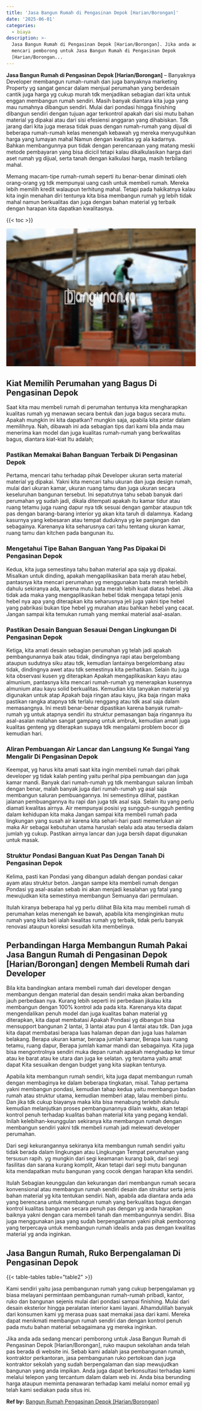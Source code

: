 ```yaml
---
title: 'Jasa Bangun Rumah di Pengasinan Depok [Harian/Borongan]'
date: '2025-06-01'
categories:
  - biaya
description: >-
  Jasa Bangun Rumah di Pengasinan Depok [Harian/Borongan]. Jika anda ada sedang
  mencari pemborong untuk Jasa Bangun Rumah di Pengasinan Depok
  [Harian/Borongan...
---
```


**Jasa Bangun Rumah di Pengasinan Depok \[Harian/Borongan\]** – Banyaknya Developer membangun rumah-rumah dan juga banyaknya marketing Property yg sangat gencar dalam menjual perumahan yang berdesain cantik juga harga yg cukup murah tdk menjadikan sebagian dari kita untuk enggan membangun rumah sendiri. Masih banyak diantara kita juga yang mau rumahnya dibangun sendiri. Mulai dari pondasi hingga finishing dibangun sendiri dengan tujuan agar terkontrol apakah dari sisi mutu bahan material yg dipakai atau dari sisi efesiensi anggaran yang dihabiskan. Tdk jarang dari kita juga merasa tidak puas dengan rumah-rumah yang dijual di beberapa rumah-rumah kelas menengah kebawah yg mereka menyuguhkan harga yang lumayan mahal Namun dengan kwalitas yg ala kadarnya. Bahkan membangunnya pun tidak dengan perencanaan yang matang meski metode pembayaran yang bisa dicicil tetapi kalau dikalkulasikan harga dari aset rumah yg dijual, serta tanah dengan kalkulasi harga, masih terbilang mahal.

Memang macam-tipe rumah-rumah seperti itu benar-benar diminati oleh orang-orang yg tdk mempunyai uang cash untuk membeli rumah. Mereka lebih memilih kredit walaupun terhitung mahal. Tetapi pada hakikatnya kalau kita ingin menahan diri tentunya kita bisa membangun rumah yg lebih tidak mahal namun berkualitas dan juga dengan bahan material yg terbaik dengan harapan kita dapatkan kwalitasnya.

{{< toc >}}

![Jasa Bangun Rumah di Pengasinan Depok [Harian/Borongan]](/images/borong-bangunan-05.png)

## Kiat Memilih Perumahan yang Bagus Di Pengasinan Depok

Saat kita mau membeli rumah di perumahan tentunya kita mengharapkan kualitas rumah yg menawan secara bentuk dan juga bagus secara mutu. Apakah mungkin ini kita dapatkan? mungkin saja, apabila kita pintar dalam memilihnya. Nah, dibawah ini ada sebagian tips dari kami bila anda mau menerima kan model dan juga kualitas rumah-rumah yang berkwalitas bagus, diantara kiat-kiat Itu adalah;

### Pastikan Memakai Bahan Banguan Terbaik Di Pengasinan Depok

Pertama, mencari tahu terhadap pihak Developer ukuran serta material material yg dipakai. Yakni kita mencari tahu ukuran dan juga design rumah, mulai dari ukuran kamar, ukuran ruang tamu dan juga ukuran secara keseluruhan bangunan tersebut. Ini sepatutnya tahu sebab banyak dari perumahan yg sudah jadi, dikala ditempati apakah itu kamar tidur atau ruang tetamu juga ruang dapur nya tdk sesuai dengan gambar ataupun tdk pas dengan barang-barang interior yg akan kita taruh di dalamnya. Kadang kasurnya yang kebesaran atau tempat duduknya yg ke panjangan dan sebagainya. Karenanya kita seharusnya cari tahu tentang ukuran kamar, ruang tamu dan kitchen pada bangunan itu.

### Mengetahui Tipe Bahan Banguan Yang Pas Dipakai Di Pengasinan Depok

Kedua, kita juga semestinya tahu bahan material apa saja yg dipakai. Misalkan untuk dinding, apakah mengaplikasikan bata merah atau hebel, pantasnya kita mencari perumahan yg menggunakan bata merah terlebih dahulu sekiranya ada, karena mutu bata merah lebih kuat diatas hebel. Jika tidak ada maka yang mengaplikasikan hebel tidak mengapa tetapi jenis hebel nya apa yang diterapkan kita seharusnya jeli juga yakni tipe hebel yang pabrikasi bukan tipe hebel yg murahan atau bahkan hebel yang cacat. Jangan sampai kita temukan rumah yang memkai material asal-asalan.

### Pastikan Desain Banguan Sesauai Dengan Lingkungan Di Pengasinan Depok

Ketiga, kita amati desain sebagian perumahan yg telah jadi apakah pembangunannya baik atau tidak, dindingnya rapi atau bergelombang ataupun sudutnya siku atau tdk, kemudian lantainya bergelombang atau tidak, dindingnya awet atau tdk semestinya kita perhatikan. Selain itu juga kita observasi kusen yg diterapkan Apakah mengaplikasikan kayu atau almunium, pantasnya kita mencari rumah-rumah yg menerapkan kusennya almunium atau kayu solid berkualitas. Kemudian kita tanyakan material yg digunakan untuk atap Apakah baja ringan atau kayu, jika baja ringan maka pastikan rangka atapnya tdk terlalu renggang atau tdk asal saja dalam memasangnya. Ini mesti benar-benar dipastikan karena banyak rumah-rumah yg untuk atapnya sendiri itu struktur pemasangan baja ringannya itu asal-asalan malahan sangat gampang untuk ambruk, kemudian amati juga kualitas genteng yg diterapkan supaya tdk mengalami problem bocor di kemudian hari.

### Aliran Pembuangan Air Lancar dan Langsung Ke Sungai Yang Mengalir Di Pengasinan Depok

Keempat, yg harus kita amati saat kita ingin membeli rumah dari pihak developer yg tidak kalah penting yaitu perihal pipa pembuangan dan juga kamar mandi. Banyak dari rumah-rumah yg tdk membangun saluran limbah dengan benar, malah banyak juga dari rumah-rumah yg asal saja membangun saluran pembuangannya. Ini semestinya dilihat, pastikan jalanan pembuangannya itu rapi dan juga tdk asal saja. Selain itu yang perlu diamati kwalitas airnya. Air mempunyai posisi yg sungguh-sungguh penting dalam kehidupan kita maka Jangan sampai kita membeli rumah pada lingkungan yang susah air karena kita sehari-hari pasti memerlukan air maka Air sebagai kebutuhan utama haruslah selalu ada atau tersedia dalam jumlah yg cukup. Pastikan airnya lancar dan juga bersih dapat digunakan untuk masak.

### Struktur Pondasi Banguan Kuat Pas Dengan Tanah Di Pengasinan Depok

Kelima, pasti kan Pondasi yang dibangun adalah dengan pondasi cakar ayam atau struktur beton. Jangan sampe kita membeli rumah dengan Pondasi yg asal-asalan sebab ini akan menjadi kesalahan yg fatal yang mewujudkan kita semestinya membangun Semuanya dari permulaan.

Itulah kiranya beberapa hal yg perlu dilihat Bila kita mau membeli rumah di perumahan kelas menengah ke bawah, apabila kita menginginkan mutu rumah yang kita beli ialah kwalitas rumah yg terbaik, tidak perlu banyak renovasi ataupun koreksi sesudah kita membelinya.

## Perbandingan Harga Membangun Rumah Pakai Jasa Bangun Rumah di Pengasinan Depok \[Harian/Borongan\] dengen Membeli Rumah dari Developer

Bila kita bandingkan antara membeli rumah dari developer dengan membangun dengan material dan desain sendiri maka akan berbanding jauh perbedaan nya. Kurang lebih seperti ini perbedaan jikalau kita membangun dengan 100% kontrol ada pada kita. Karenanya kita dapat mengendalikan penuh model dan juga kualitas bahan material yg diterapkan, kita dapat membatasi Apakah Pondasi yg dibangun bisa mensupport bangunan 2 lantai, 3 lantai atau pun 4 lantai atau tdk. Dan juga kita dapat membatasi berapa luas halaman depan dan juga luas halaman belakang. Berapa ukuran kamar, berapa jumlah kamar, Berapa luas ruang tetamu, ruang dapur, Berapa jumlah kamar mandi dan sebagainya. Kita juga bisa mengontrolnya sendiri muka depan rumah apakah menghadap ke timur atau ke barat atau ke utara dan juga ke selatan. yg terutama yaitu amat dapat Kita sesuaikan dengan budget yang kita siapkan tentunya.

Apabila kita membangun rumah sendiri, kita juga dapat membangun rumah dengan membaginya ke dalam beberapa tingkatan, misal. Tahap pertama yakni membangun pondasi, kemudian tahap kedua yaitu membangun badan rumah atau struktur utama, kemudian memberi atap, lalau memberi pintu. Dan jika tdk cukup biayanya maka kita bisa menabung terlebih dahulu kemudian melanjutkan proses pembangunannya dilain waktu, akan tetapi kontrol penuh terhadap kualitas bahan material kita yang pegang kendali. Inilah kelebihan-keunggulan sekiranya kita membangun rumah dengan membangun sendiri yakni tdk membeli rumah jadi melewati developer perumahan.

Dari segi kekurangannya sekiranya kita membangun rumah sendiri yaitu tidak berada dalam lingkungan atau Lingkungan Tempat perumahan yang tersusun rapih. yg mungkin dari segi keamanan kurang baik, dari segi fasilitas dan sarana kurang komplit, Akan tetapi dari segi mutu bangunan kita mendapatkan mutu bangunan yang cocok dengan harapan kita sendiri.

Itulah Sebagian keunggulan dan kekurangan dari membangun rumah secara konvensional atau membangun rumah sendiri desain dan struktur serta jenis bahan material yg kita tentukan sendiri. Nah, apabila ada diantara anda ada yang berencana untuk membangun rumah yang berkualitas bagus dengan kontrol kualitas bangunan secara penuh pas dengan yg anda harapkan baiknya yakni dengan cara membeli tanah dan membangunnya sendiri. Bisa juga menggunakan jasa yang sudah berpengalaman yakni pihak pemborong yang terpercaya untuk membangun rumah idealis anda pas dengan kwalitas material yg anda inginkan.

## Jasa Bangun Rumah, Ruko Berpengalaman Di Pengasinan Depok

{{< table-tables table="table2" >}}

Kami sendiri yaitu jasa pembangunan rumah yang cukup berpengalaman yg biasa melayani permintaan pembangunan rumah-rumah pribadi, kantor, ruko dan bangunan sejenis mulai dari pondasi sampai finishing. Mulai dari desain eksterior hingga peralatan interior kami layani. Alhamdulillah banyak dari konsumen kami yg merasa puas saat memakai jasa dari kami. Mereka dapat menikmati membangun rumah sendiri dan dengan kontrol penuh pada mutu bahan material sebagaimana yg mereka inginkan.

Jika anda ada sedang mencari pemborong untuk Jasa Bangun Rumah di Pengasinan Depok \[Harian/Borongan\], ruko maupun sekolahan anda telah pas berada di website ini. Sebab kami adalah jasa pembangunan rumah, kontraktor perkantoran, jasa pembangunan ruko pertokoan dan juga kontraktor sekolah yang sudah berpengalaman dan siap mewujudkan bangunan yang anda impikan. Anda juga dapat berkonsultasi terhadap kami melalui telepon yang tercantum dalam dalam web ini. Anda bisa berunding harga ataupun meminta penawaran terhadap kami melalui nomor email yg telah kami sediakan pada situs ini.

**Ref by:** [Bangun Rumah Pengasinan Depok [Harian/Borongan]](https://id.wikipedia.org/wiki/Bangun)
